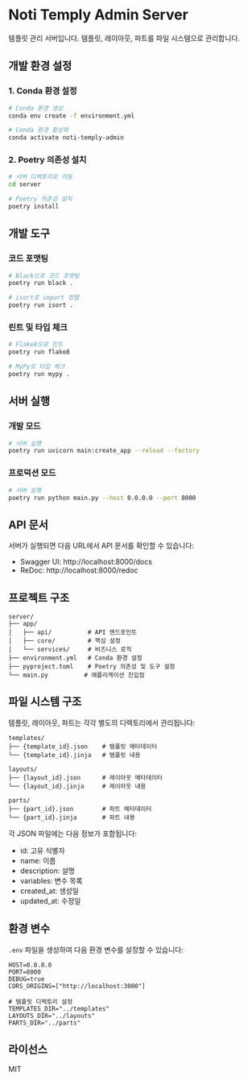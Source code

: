 # Noti Temply Admin Server

템플릿 관리 서버입니다. 템플릿, 레이아웃, 파트를 파일 시스템으로 관리합니다.

## 개발 환경 설정

### 1. Conda 환경 설정

```bash
# Conda 환경 생성
conda env create -f environment.yml

# Conda 환경 활성화
conda activate noti-temply-admin
```

### 2. Poetry 의존성 설치

```bash
# 서버 디렉토리로 이동
cd server

# Poetry 의존성 설치
poetry install
```

## 개발 도구

### 코드 포맷팅

```bash
# Black으로 코드 포맷팅
poetry run black .

# isort로 import 정렬
poetry run isort .
```

### 린트 및 타입 체크

```bash
# Flake8으로 린트
poetry run flake8

# MyPy로 타입 체크
poetry run mypy .
```

## 서버 실행

### 개발 모드

```bash
# 서버 실행
poetry run uvicorn main:create_app --reload --factory
```

### 프로덕션 모드

```bash
# 서버 실행
poetry run python main.py --host 0.0.0.0 --port 8000
```

## API 문서

서버가 실행되면 다음 URL에서 API 문서를 확인할 수 있습니다:

- Swagger UI: http://localhost:8000/docs
- ReDoc: http://localhost:8000/redoc

## 프로젝트 구조

```
server/
├── app/
│   ├── api/          # API 엔드포인트
│   ├── core/         # 핵심 설정
│   └── services/     # 비즈니스 로직
├── environment.yml   # Conda 환경 설정
├── pyproject.toml    # Poetry 의존성 및 도구 설정
└── main.py          # 애플리케이션 진입점
```

## 파일 시스템 구조

템플릿, 레이아웃, 파트는 각각 별도의 디렉토리에서 관리됩니다:

```
templates/
├── {template_id}.json    # 템플릿 메타데이터
└── {template_id}.jinja   # 템플릿 내용

layouts/
├── {layout_id}.json      # 레이아웃 메타데이터
└── {layout_id}.jinja     # 레이아웃 내용

parts/
├── {part_id}.json        # 파트 메타데이터
└── {part_id}.jinja       # 파트 내용
```

각 JSON 파일에는 다음 정보가 포함됩니다:
- id: 고유 식별자
- name: 이름
- description: 설명
- variables: 변수 목록
- created_at: 생성일
- updated_at: 수정일

## 환경 변수

`.env` 파일을 생성하여 다음 환경 변수를 설정할 수 있습니다:

```env
HOST=0.0.0.0
PORT=8000
DEBUG=true
CORS_ORIGINS=["http://localhost:3000"]

# 템플릿 디렉토리 설정
TEMPLATES_DIR="../templates"
LAYOUTS_DIR="../layouts"
PARTS_DIR="../parts"
```

## 라이선스

MIT 